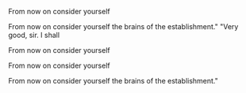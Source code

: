 From now on consider yourself


From now on consider yourself the brains of the establishment." "Very good, sir. I shall


From now on consider yourself


From now on consider yourself


From now on consider yourself the brains of the establishment."


